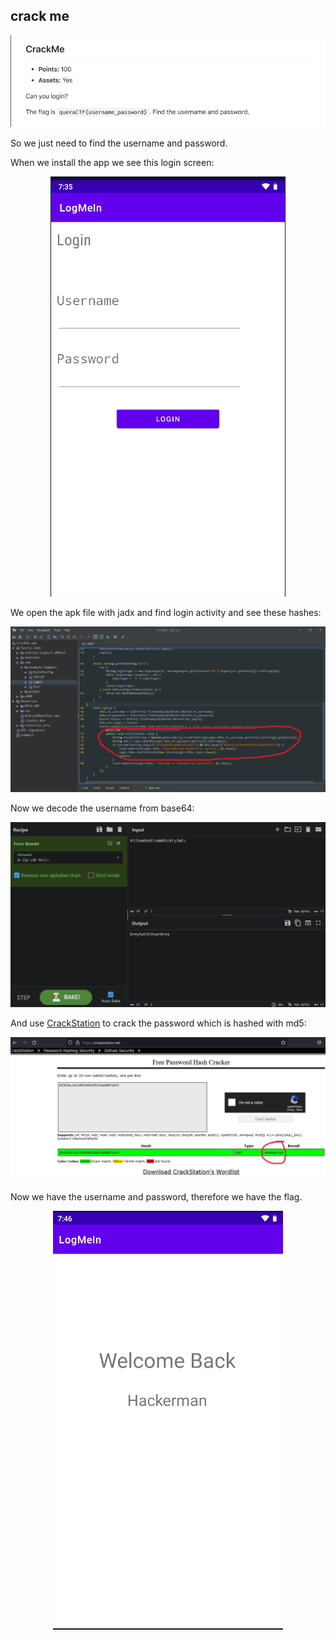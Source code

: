 ## crack me

<p align="center">
<img src="challange.png"/>
</p>

So we just need to find the username and password.

When we install the app we see this login screen:

<p align="center">
<img src="login.png"/>
</p>

We open the apk file with jadx and find login activity and see these hashes:

<p align="center">
<img src="jadx.png"/>
</p>

Now we decode the username from base64:

<p align="center">
<img src="base46.png"/>
</p>

And use [CrackStation](https://crackstation.net/) to crack the password which is hashed with md5:

<p align="center">
<img src="md5.png"/>
</p>

Now we have the username and password, therefore we have the flag.

<p align="center">
<img src="loged in.png"/>
</p>
